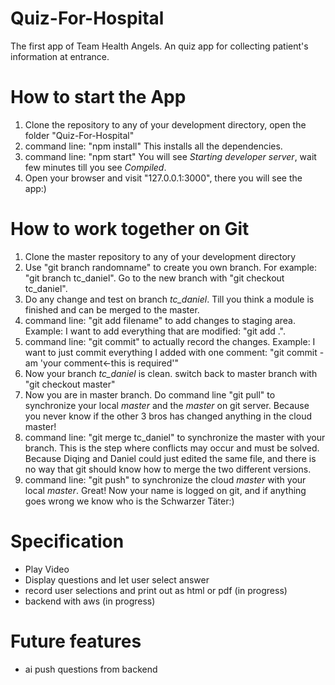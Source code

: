# Quiz-For-Hospital
The first app of Team Health Angels. An quiz app for collecting patient's information at entrance.

# How to start the App
1. Clone the repository to any of your development directory, open the folder "Quiz-For-Hospital"
2. command line: "npm install" This installs all the dependencies.
3. command line: "npm start" You will see *Starting developer server*, wait few minutes till you see *Compiled*.
4. Open your browser and visit "127.0.0.1:3000", there you will see the app:)

# How to work together on Git
1. Clone the master repository to any of your development directory
2. Use "git branch randomname" to create you own branch. For example: "git branch tc_daniel". Go to the new branch with "git checkout tc_daniel".
3. Do any change and test on branch *tc_daniel*. Till you think a module is finished and can be merged to the master.
4. command line: "git add filename" to add changes to staging area. Example: I want to add everything that are modified: "git add .". 
5. command line: "git commit" to actually record the changes. Example: I want to just commit everything I added with one comment: "git commit -am 'your comment<-this is required'"
6. Now your branch *tc_daniel* is clean. switch back to master branch with "git checkout master"
7. Now you are in master branch. Do command line "git pull" to synchronize your local *master* and the *master* on git server. Because you never know if the other 3 bros has changed anything in the cloud master!
8. command line: "git merge tc_daniel" to synchronize the master with your branch. This is the step where conflicts may occur and must be solved. Because Diqing and Daniel could just edited the same file, and there is no way that git should know how to merge the two different versions.
9. command line: "git push" to synchronize the cloud *master* with your local *master*. Great! Now your name is logged on git, and if anything goes wrong we know who is the Schwarzer Täter:)

# Specification
 - Play Video
 - Display questions and let user select answer
 - record user selections and print out as html or pdf (in progress)
 - backend with aws (in progress)

# Future features
 - ai push questions from backend
